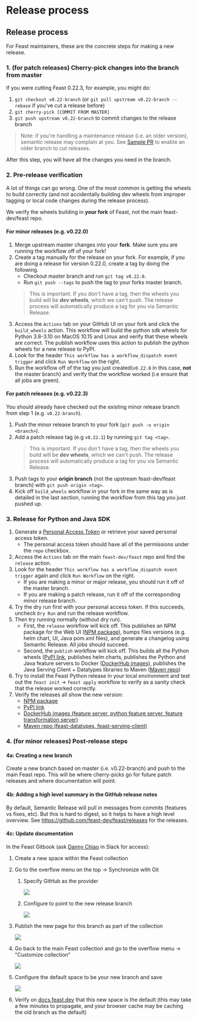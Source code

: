 # Release process

## Release process

For Feast maintainers, these are the concrete steps for making a new release.

### 1. (for patch releases) Cherry-pick changes into the branch from master
If you were cutting Feast 0.22.3, for example, you might do:
1. `git checkout v0.22-branch` (or `git pull upstream v0.22-branch --rebase` if you've cut a release before)
2. `git cherry-pick [COMMIT FROM MASTER]`
3. `git push upstream v0.22-branch` to commit changes to the release branch

> Note: if you're handling a maintenance release (i.e. an older version), semantic release may complain at you. See 
> [Sample PR](https://github.com/feast-dev/feast/commit/40f2a6e13dd7d2a5ca5bff1af378e8712621d4f2) to enable an older 
> branch to cut releases.

After this step, you will have all the changes you need in the branch.

### 2. Pre-release verification
A lot of things can go wrong. One of the most common is getting the wheels to build correctly (and not accidentally 
building dev wheels from improper tagging or local code changes during the release process).

We verify the wheels building in **your fork** of Feast, not the main feast-dev/feast repo.

#### For minor releases (e.g. v0.22.0)
1. Merge upstream master changes into your **fork**. Make sure you are running the workflow off of your fork!
2. Create a tag manually for the release on your fork. For example, if you are doing a release for version 0.22.0, create a tag by doing the following.
   - Checkout master branch and run `git tag v0.22.0`.
   - Run `git push --tags` to push the tag to your forks master branch.
   > This is important. If you don't have a tag, then the wheels you build will be **dev wheels**, which we can't 
   > push. The release process will automatically produce a tag for you via Semantic Release.
3. Access the `Actions` tab on your GitHub UI on your fork and click the `build_wheels` action. This workflow will 
   build the python sdk wheels for Python 3.8-3.10 on MacOS 10.15 and Linux and verify that these wheels are correct.
   The publish workflow uses this action to publish the python wheels for a new release to PyPI.
4. Look for the header `This workflow has a workflow_dispatch event trigger` and click `Run Workflow` on the right.
5. Run the workflow off of the tag you just created(`v0.22.0` in this case, **not** the master branch) and verify that 
   the workflow worked (i.e ensure that all jobs are green).

#### For patch releases (e.g. v0.22.3)
You should already have checked out the existing minor release branch from step 1 (e.g. `v0.22-branch`). 
1. Push the minor release branch to your fork (`git push -u origin <branch>`).
2. Add a patch release tag (e.g `v0.22.1`) by running `git tag <tag>`.
   > This is important. If you don't have a tag, then the wheels you build will be **dev wheels**, which we can't
   > push. The release process will automatically produce a tag for you via Semantic Release.
3. Push tags to your **origin branch** (not the upstream feast-dev/feast branch) with `git push origin <tag>`.
4. Kick off `build_wheels` workflow in your fork in the same way as is detailed in the last section, running the 
   workflow from this tag you just pushed up.

### 3. Release for Python and Java SDK
1. Generate a [Personal Access Token](https://docs.github.com/en/authentication/keeping-your-account-and-data-secure/creating-a-personal-access-token) or retrieve your saved personal access token.
   * The personal access token should have all of the permissions under the `repo` checkbox.
2. Access the `Actions` tab on the main `feast-dev/feast` repo and find the `release` action.
3. Look for the header `This workflow has a workflow_dispatch event trigger` again and click `Run Workflow` on the right.
   * If you are making a minor or major release, you should run it off of the master branch.
   * If you are making a patch release, run it off of the corresponding minor release branch.
4. Try the dry run first with your personal access token. If this succeeds, uncheck `Dry Run` and run the release workflow.
5. Then try running normally (without dry run). 
   - First, the `release` workflow will kick off. This publishes an NPM package for the Web UI ([NPM package](http://npmjs.com/package/@feast-dev/feast-ui)), 
     bumps files versions (e.g. helm chart, UI, Java pom.xml files), and generate a changelog using Semantic Release.
     All jobs should succeed. 
   - Second, the `publish` workflow will kick off. This builds all the Python wheels ([PyPI link](https://pypi.org/project/feast/), 
     publishes helm charts, publishes the Python and Java feature servers to Docker ([DockerHub images](https://hub.docker.com/u/feastdev)), 
     publishes the Java Serving Client + Datatypes libraries to Maven ([Maven repo](https://mvnrepository.com/artifact/dev.feast))
6. Try to install the Feast Python release in your local environment and test out the `feast init` -> `feast apply` 
   workflow to verify as a sanity check that the release worked correctly.
7. Verify the releases all show the new version:
   - [NPM package](http://npmjs.com/package/@feast-dev/feast-ui)
   - [PyPI link](https://pypi.org/project/feast/)
   - [DockerHub images (feature server, python feature server, feature transformation server)](https://hub.docker.com/u/feastdev)
   - [Maven repo (feast-datatypes, feast-serving-client)](https://mvnrepository.com/artifact/dev.feast)

### 4. (for minor releases) Post-release steps
#### 4a: Creating a new branch
Create a new branch based on master (i.e. v0.22-branch) and push to the main Feast repo. This will be where 
cherry-picks go for future patch releases and where documentation will point.

#### 4b: Adding a high level summary in the GitHub release notes
By default, Semantic Release will pull in messages from commits (features vs fixes, etc). But this is hard to digest,
so it helps to have a high level overview. See https://github.com/feast-dev/feast/releases for the releases.

#### 4c: Update documentation

In the Feast Gitbook (ask [Danny Chiao](https://tectonfeast.slack.com/team/U029405HFEU) in Slack for access):
1. Create a new space within the Feast collection
2. Go to the overflow menu on the top -> Synchronize with Git
   1. Specify GitHub as the provider

      ![](new_branch_part_1.png)
   2. Configure to point to the new release branch

      ![](new_branch_part_2.png)
3. Publish the new page for this branch as part of the collection

   ![](new_branch_part_3.png)
4. Go back to the main Feast collection and go to the overflow menu -> "Customize collection"

   ![](new_branch_part_3.png)
5. Configure the default space to be your new branch and save

   ![](new_branch_part_5.png)
6. Verify on [docs.feast.dev](http://docs.feast.dev) that this new space is the default (this may take a few minutes to 
   propagate, and your browser cache may be caching the old branch as the default)